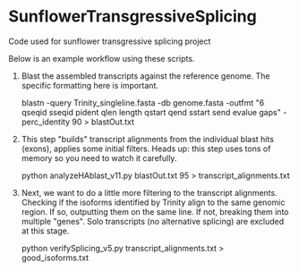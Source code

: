 # SunflowerTransgressiveSplicing
Code used for sunflower transgressive splicing project

Below is an example workflow using these scripts.


1. Blast the assembled transcripts against the reference genome. The specific formatting here is important. 

    blastn -query Trinity_singleline.fasta -db genome.fasta -outfmt "6 qseqid sseqid pident qlen length qstart qend sstart send evalue gaps" -perc_identity 90 > blastOut.txt



2. This step "builds" transcript alignments from the individual blast hits (exons), applies some initial filters.
   Heads up: this step uses tons of memory so you need to watch it carefully.

    python analyzeHAblast_v11.py blastOut.txt 95 > transcript_alignments.txt



3. Next, we want to do a little more filtering to the transcript alignments. Checking if the isoforms identified by Trinity align to the same genomic region. If so, outputting them on the same line. If not, breaking them into multiple "genes". Solo transcripts (no alternative splicing) are excluded at this stage.
    
    python verifySplicing_v5.py transcript_alignments.txt > good_isoforms.txt
